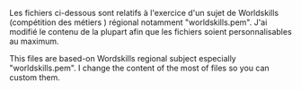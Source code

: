 Les fichiers ci-dessous sont relatifs à l'exercice d'un sujet de Worldskills (compétition des métiers ) régional notamment "worldskills.pem".
J'ai modifié le contenu de la plupart afin que les fichiers soient personnalisables au maximum.

This files are based-on Wordskills regional subject especially "worldskills.pem".
I change the content of the most of files so you can custom them.
